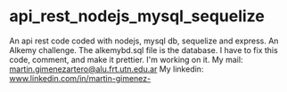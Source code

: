 # api_rest_nodejs_mysql_sequelize
An api rest code coded with nodejs, mysql db, sequelize and express. An Alkemy challenge.
The alkemybd.sql file is the database. 
I have to fix this code, comment, and make it prettier. I'm working on it.
My mail: martin.gimenezartero@alu.frt.utn.edu.ar
My linkedin: www.linkedin.com/in/martin-gimenez-
